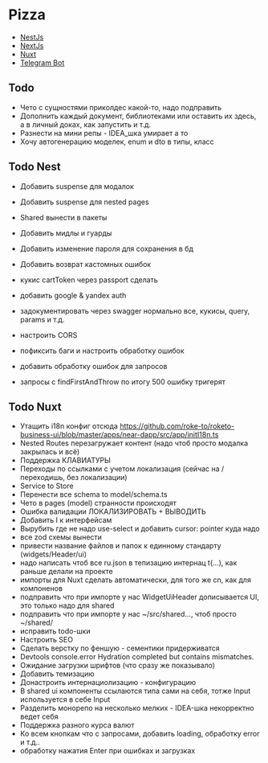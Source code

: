 # Pizza
- [NestJs](backend/README.md)
- [NextJs](frontend-nextjs/README.md)
- [Nuxt](frontend-nuxt/README.md)
- [Telegram Bot](telegram-bot/README.md)

## Todo
- Чето с сущностями приколдес какой-то, надо подправить
- Дополнить каждый документ, библиотеками или оставить их здесь, а в личный доках, как запустить и т.д.
- Разнести на мини репы - IDEA_шка умирает а то
- Хочу автогенерацию моделек, enum и dto в типы, класс

## Todo Nest
- Добавить suspense для модалок
- Добавить suspense для nested pages

- Shared вынести в пакеты
- Добавить мидлы и гуарды
- Добавить изменение пароля для сохранения в бд
- Добавить возврат кастомных ошибок
- кукис cartToken через passport сделать
- добавить google & yandex auth
- задокументировать через swagger нормально все, кукисы, query, params и т.д.
- настроить CORS
- пофиксить баги и настроить обработку ошибок
- добавить обработку ошибок для запросов
- запросы с findFirstAndThrow по итогу 500 ошибку тригерят

## Todo Nuxt
- Утащить i18n конфиг отсюда https://github.com/roke-to/roketo-business-ui/blob/master/apps/near-dapp/src/app/initI18n.ts
- Nested Routes перезагружает контент (надо чтоб просто модалка закрылась и всё)
- Поддержка КЛАВИАТУРЫ
- Переходы по ссылками с учетом локализация (сейчас на / переходишь, без локализации)
- Service to Store
- Перенести все schema to model/schema.ts
- Чето в pages (model) странности происходят
- Ошибка валидации ЛОКАЛИЗИРОВАТЬ + ВЫВОДИТЬ 
- Добавить I к интерфейсам
- Вырубить где не надо use-select и добавить cursor: pointer куда надо
- все zod схемы вынести 
- привести название файлов и папок к единному стандарту (widgets/Header/ui)
- надо написать чтоб все ru.json в тепизацию интернац t(...), как раньше делали на проекте
- импорты для Nuxt сделать автоматически, для того же cn, как для компоненов
- подправить что при импорте у нас WidgetUiHeader дописывается UI, это только надо для shared
- подправить что при импорте у нас ~/src/shared..., чтоб просто ~/shared/
- исправить todo-шки
- Настроить SEO
- Сделать верстку по феншую - сементики придерживатся
- Devtools console.error Hydration completed but contains mismatches.
- Ожидание загрузки шрифтов (что сразу же показывало)
- Добавить темизацию
- Донастроить интернациолизацию - конфигурацию
- В shared ui компоненты ссылаются типа сами на себя, тотже Input используется в себе Input
- Разделить монорепо на несколько мелких - IDEA-шка некорректно ведет себя
- Поддержка разного курса валют
- Ко всем кнопкам что с запросами, добавить loading, обработку error и т.д.. 
- обработку нажатия Enter при ошибках и загрузках